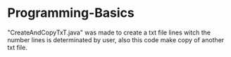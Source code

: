 # Programming-Basics

 "CreateAndCopyTxT.java" was made to create a txt file lines witch the number lines is determinated by user, also this code make copy of another txt file.
